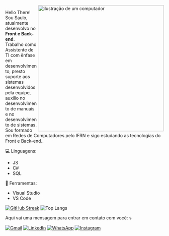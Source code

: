 <img src="https://raw.githubusercontent.com/MicaelliMedeiros/micaellimedeiros/master/image/computer-illustration.png" alt="ilustração de um computador" min-width="400px" max-width="400px" width="400px" align="right">

<p align="left"> 
  Hello There! <br>
  Sou Saulo, atualmente desenvolvo no <strong>Front e Back-end</strong>.<br>
  Trabalho como Assistente de TI com ênfase em desenvolvimento, presto suporte aos sistemas desenvolvidos pela equipe, auxilio no desenvolvimento de manuais e no desenvolvimento de sistemas. <br>
  Sou formado em Redes de Computadores pelo IFRN e sigo estudando as tecnologias do Front e Back-end..
</p>

<p align="left">
  💻 Linguagens: 
  <ul>
    <li>JS</li>
    <li>C#</li>
    <li>SQL</li>
  </ul>
</p>

<p align="left">
  💼 Ferramentas: 
  <ul>
  <li>Visual Studio</li>
  <li>VS Code</li>
</ul>
</p>

[![GitHub Streak](https://streak-stats.demolab.com?user=dev-saulo&theme=solarized-dark&border_radius=&date_format=j%20M%5B%20Y%5D&card_width=454&card_height=160)](https://git.io/streak-stats)  ![Top Langs](https://github-readme-stats-git-masterrstaa-rickstaa.vercel.app/api/top-langs/?username=dev-saulo&layout=compact&bg_color=000&border_color=30A3DC&title_color=E94D5F&text_color=FFF)


<p align="left">
   Aqui vai uma mensagem para entrar em contato com você: ⤵️
</p>

<p align="left">
  <a href="mailto:saullcohristian@gmail.com" target="_blank" title="Gmail">
  <img src="https://img.shields.io/badge/-Gmail-FF0000?style=flat-square&labelColor=FF0000&logo=gmail&logoColor=white&link=mailto:saullcohristian@gmail.com" alt="Gmail"/></a>
  <a href="https://www.linkedin.com/in/saulo-christian" target="_blank" title="LinkedIn">
  <img src="https://img.shields.io/badge/-Linkedin-0e76a8?style=flat-square&logo=Linkedin&logoColor=white&link=[https://www.linkedin.com/in/saulo-christian](https://www.linkedin.com/in/saulo-christian/)" alt="LinkedIn"/></a>
  <a href="https://wa.me/5584986358619" target="_blank" title="WhatsApp">
  <img src="https://img.shields.io/badge/-WhatsApp-25d366?style=flat-square&labelColor=25d366&logo=whatsapp&logoColor=white&link=wa.me/5584986358619" alt="WhatsApp"/></a>
  <a href="https://www.instagram.com/saulochristian_" target="_blank" title="Instagram">
  <img src="https://img.shields.io/badge/-Instagram-DF0174?style=flat-square&labelColor=DF0174&logo=instagram&logoColor=white&link=@saulochristian_&" alt="Instagram"/></a>
</p>
